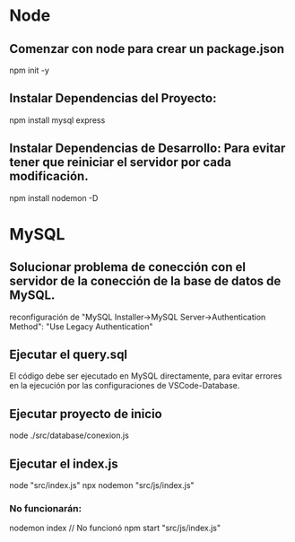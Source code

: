 # Node
## Comenzar con node para crear un package.json
npm init -y

## Instalar Dependencias del Proyecto:
npm install mysql express

## Instalar Dependencias de Desarrollo: Para evitar tener que reiniciar el servidor por cada modificación.
npm install nodemon -D

# MySQL
## Solucionar problema de conección con el servidor de la conección de la base de datos de MySQL.
reconfiguración de "MySQL Installer->MySQL Server->Authentication Method": "Use Legacy Authentication"

## Ejecutar el query.sql
El código debe ser ejecutado en MySQL directamente, para evitar errores en la ejecución por las configuraciones de VSCode-Database.

## Ejecutar proyecto de inicio
node ./src/database/conexion.js

## Ejecutar el index.js
node "src/index.js"
npx nodemon "src/js/index.js"
### No funcionarán:
nodemon index // No funcionó
npm start "src/js/index.js"